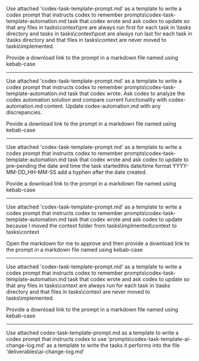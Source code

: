 
Use attached 'codex-task-template-prompt.md' as a template to write a codex prompt that instructs codex to remember prompts\codex-task-template-automation.md task that codex wrote and ask codex to update so that any files in tasks\context\pre are always run first for each task in \tasks directory and tasks in tasks\context\post are always run last for each task in \tasks directory and that files in tasks\context are never moved to tasks\implemented.

Provide a download link to the prompt in a markdown file named using kebab-case

---

Use attached 'codex-task-template-prompt.md' as a template to write a codex prompt that instructs codex to remember prompts\codex-task-template-automation.md task that codex wrote. Ask codex to analyze the codex automation solution and compare current functionality with codex-automation.md content. Update codex-automation.md with any discrepancies. 

Povide a download link to the prompt in a markdown file named using kebab-case

---

Use attached 'codex-task-template-prompt.md' as a template to write a codex prompt that instructs codex to remember prompts\codex-task-template-automation.md task that codex wrote and ask codex to update to pre-pending the date and time the task startedthis date/time format YYYY-MM-DD_HH-MM-SS add a hyphen after the date created.

Povide a download link to the prompt in a markdown file named using kebab-case

---

Use attached 'codex-task-template-prompt.md' as a template to write a codex prompt that instructs codex to remember prompts\codex-task-template-automation.md task that codex wrote and ask codex to update because I moved the context folder from tasks\implmented\context to tasks\context

Open the markdown for me to approve and then provide a download link to the prompt in a markdown file named using kebab-case

---

Use attached 'codex-task-template-prompt.md' as a template to write a codex prompt that instructs codex to remember prompts\codex-task-template-automation.md task that codex wrote and ask codex to update so that any files in tasks\context are always run for each task in \tasks directory and that files in tasks\context are never moved to tasks\implemented.

Provide a download link to the prompt in a markdown file named using kebab-case

---
Use attached codex-task-template-prompt.md as a template to write a codex prompt that instructs codex to use 'prompts\codex-task-template-ai-change-log.md' as a template to write the tasks it performs into the file 'deliverables\ai-change-log.md'